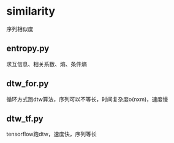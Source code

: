 # similarity
序列相似度
## entropy.py
求互信息、相关系数、熵、条件熵
## dtw_for.py
循环方式跑dtw算法，序列可以不等长，时间复杂度o(nxm)，速度慢
## dtw_tf.py
tensorflow跑dtw，速度快，序列等长
